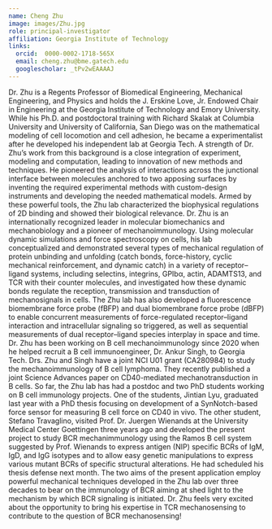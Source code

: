 ```yaml
---
name: Cheng Zhu
image: images/Zhu.jpg
role: principal-investigator
affiliation: Georgia Institute of Technology
links:
  orcid:  0000-0002-1718-565X
  email: cheng.zhu@bme.gatech.edu
  googlescholar: _tPv2wEAAAAJ
---
```


Dr. Zhu is a Regents Professor of Biomedical Engineering, Mechanical Engineering, and Physics and holds the J. Erskine Love, Jr. Endowed Chair in Engineering at the Georgia Institute of Technology and Emory University. While his Ph.D. and postdoctoral training with Richard Skalak at Columbia University and University of California, San Diego was on the mathematical modeling of cell locomotion and cell adhesion, he became a experimentalist after he developed his independent lab at Georgia Tech. A strength of Dr. Zhu’s work from this background is a close integration of experiment, modeling and computation, leading to innovation of new methods and techniques. He pioneered the analysis of interactions across the junctional interface between molecules anchored to two apposing surfaces by inventing the required experimental methods with custom-design instruments and developing the needed mathematical models. Armed by these powerful tools, the Zhu lab characterized the biophysical regulations of 2D binding and showed their biological relevance. Dr. Zhu is an internationally recognized leader in molecular biomechanics and mechanobiology and a pioneer of mechanoimmunology. Using molecular dynamic simulations and force spectroscopy on cells, his lab conceptualized and demonstrated several types of mechanical regulation of protein unbinding and unfolding (catch bonds, force-history, cyclic mechanical reinforcement, and dynamic catch) in a variety of receptor–ligand systems, including selectins, integrins, GPIbα, actin, ADAMTS13, and TCR with their counter molecules, and investigated how these dynamic bonds regulate the reception, transmission and transduction of mechanosignals in cells. The Zhu lab has also developed a fluorescence biomembrane force probe (fBFP) and dual biomembrane force probe (dBFP) to enable concurrent measurements of force-regulated receptor–ligand interaction and intracellular signaling so triggered, as well as sequential measurements of dual receptor–ligand species interplay in space and time. Dr. Zhu has been working on B cell mechanoimmunology since 2020 when he helped recruit a B cell immunoengineer, Dr. Ankur Singh, to Georgia Tech. Drs. Zhu and Singh have a joint NCI U01 grant (CA280984) to study the mechanoimmunology of B cell lymphoma. They recently published a joint Science Advances paper on CD40-mediated mechanotransduction in B cells. So far, the Zhu lab has had a postdoc and two PhD students working on B cell immunology projects. One of the students, Jintian Lyu, graduated last year with a PhD thesis focusing on development of a SynNotch-based force sensor for measuring B cell force on CD40 in vivo. The other student, Stefano Travaglino, visited Prof. Dr. Juergen Wienands at the University Medical Center Goettingen three years ago and developed the present project to study BCR mechanimmunology using the Ramos B cell system suggested by Prof. Wienands to express antigen (NIP) specific BCRs of IgM, IgD, and IgG isotypes and to allow easy genetic manipulations to express various mutant BCRs of specific structural alterations. He had scheduled his thesis defense next month. The two aims of the present application employ powerful mechanical techniques developed in the Zhu lab over three decades to bear on the immunology of BCR aiming at shed light to the mechanism by which BCR signaling is initiated. Dr. Zhu feels very excited about the opportunity to bring his expertise in TCR mechanosensing to contribute to the question of BCR mechanosensing!

